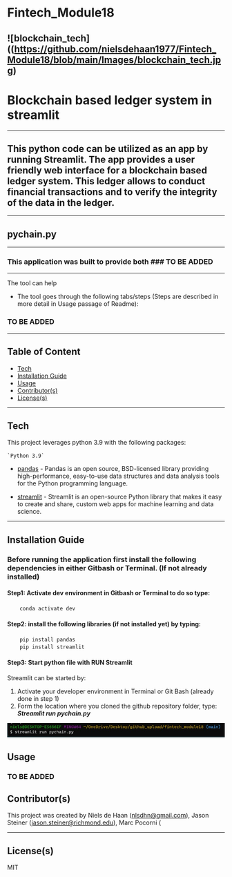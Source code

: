 # Fintech_Module18

![blockchain_tech]((https://github.com/nielsdehaan1977/Fintech_Module18/blob/main/Images/blockchain_tech.jpg)
---
# Blockchain based ledger system in streamlit
---
## This python code can be utilized as an app by running Streamlit. The app provides a user friendly web interface for a blockchain based ledger system. This ledger allows to conduct financial transactions and to verify the integrity of the data in the ledger. 

---
## pychain.py
---
### This application was built to provide both ### TO BE ADDED

---
The tool can help 

* The tool goes through the following tabs/steps (Steps are described in more detail in Usage passage of Readme): 
### TO BE ADDED
---
## Table of Content

- [Tech](#technologies)
- [Installation Guide](#installation-guide)
- [Usage](#usage)
- [Contributor(s)](#contributor(s))
- [License(s)](#license(s))

---
## Tech

This project leverages python 3.9 with the following packages:
```
`Python 3.9`
```
* [pandas](https://pandas.pydata.org/pandas-docs/stable/index.html) - Pandas is an open source, BSD-licensed library providing high-performance, easy-to-use data structures and data analysis tools for the Python programming language.

* [streamlit](https://streamlit.io/) - Streamlit is an open-source Python library that makes it easy to create and share, custom web apps for machine learning and data science.

---

## Installation Guide

### Before running the application first install the following dependencies in either Gitbash or Terminal. (If not already installed)

#### Step1: Activate dev environment in Gitbash or Terminal to do so type:
```python
    conda activate dev
```
#### Step2: install the following libraries (if not installed yet) by typing:
```python
    pip install pandas
    pip install streamlit

 ```
#### Step3: Start python file with RUN Streamlit
Streamlit can be started by:
1. Activate your developer environment in Terminal or Git Bash (already done in step 1)
2. Form the location where you cloned the github repository folder, type: ***Streamlit run pychain.py***

![streamlit](https://github.com/nielsdehaan1977/Fintech_Module18/blob/main/Images/streamlit_start.jpg)


## Usage

### TO BE ADDED

## Contributor(s)

This project was created by Niels de Haan (nlsdhn@gmail.com), Jason Steiner (jason.steiner@richmond.edu), Marc Pocorni (

---

## License(s)

MIT